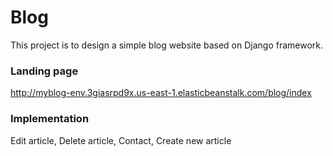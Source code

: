 # Blog 
This project is to design a simple blog website based on Django framework.

### Landing page
http://myblog-env.3giasrpd9x.us-east-1.elasticbeanstalk.com/blog/index

### Implementation
Edit article,
Delete article,
Contact,
Create new article

